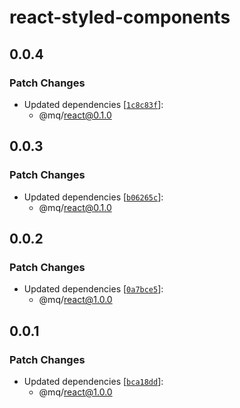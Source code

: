 # react-styled-components

## 0.0.4

### Patch Changes

- Updated dependencies [[`1c8c83f`](https://github.com/ethan-heo/mq/commit/1c8c83f6a0708234a08548561dc06d26eae7cef3)]:
    - @mq/react@0.1.0

## 0.0.3

### Patch Changes

- Updated dependencies [[`b06265c`](https://github.com/ethan-heo/mq/commit/b06265ce9095f22175f146582a0c2f57b089ea52)]:
    - @mq/react@0.1.0

## 0.0.2

### Patch Changes

- Updated dependencies [[`0a7bce5`](https://github.com/ethan-heo/mq/commit/0a7bce5c06b8d0fc1bc63d1a3af75daae52808ab)]:
    - @mq/react@1.0.0

## 0.0.1

### Patch Changes

- Updated dependencies [[`bca18dd`](https://github.com/ethan-heo/mq/commit/bca18ddd78cb9c9f6042f339bb2bded094b09f0a)]:
    - @mq/react@1.0.0
